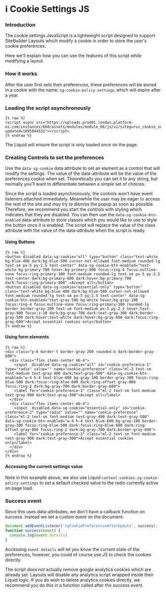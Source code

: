# ℹ️ Cookie Settings JS

### Introduction <a href="#introduction" id="introduction"></a>

The cookie settings JavaScript is a lightweight script designed to support SiteBuilder Layouts which modify a cookie in order to store the user's cookie preferences.

Here we'll explain how you can use the features of this script while modifying a layout.

### How it works <a href="#how-it-works" id="how-it-works"></a>

After the user first sets their preferences, these preferences will be stored in a cookie with the name: `sg-cookie-policy-settings` which will expire after a year.

### Loading the script asynchronously <a href="#loading-the-script-asynchronously" id="loading-the-script-asynchronously"></a>

```liquid
{% raw %}
<script async src="https://uploads.prod01.london.platform-os.com/instances/668/assets/modules/module_86/js/v1/sitegurus_cookie_settings.js?updated=1695044532"></script>
{% endraw %}
```

The Liquid will ensure the script is only loaded once on the page.

### Creating Controls to set the preferences <a href="#creating-controls-to-set-the-preferences" id="creating-controls-to-set-the-preferences"></a>

Use the `data-sg-cookie` data attribute to set an element as a control that will modify the settings. The value of the data-attribute will be the value of the preferences cookie when set. Theoretically you can set it to any string, but normally you'll want to differentiate between a simple set of choices.

Since the script is loaded asynchronously, the controls won't have event listeners attached immediately. Meanwhile the user may be eager to access the rest of the site and may try to dismiss the popup as soon as possible. Therefore, we recommend you start the controls with styling which indicates that they are disabled. You can then use the `data-sg-cookie-btn-enabled` data-attribute to store classes which you would like to use to style the button once it is enabled. The script will replace the value of the class attribute with the value of the data-attribute when the script is ready.

#### Using Buttons <a href="#using-buttons" id="using-buttons"></a>

```liquid
{% raw %}
<button disabled data-sg-cookie="all" type="button" class="text-white bg-blue-400 dark:bg-blue-500 cursor-not-allowed font-medium rounded-lg text-sm px-5 py-2.5 text-center" data-sg-cookie-btn-enabled="text-white bg-primary-700 hover:bg-primary-800 focus:ring-4 focus:outline-none focus:ring-primary-300 font-medium rounded-lg text-sm px-5 py-2.5 text-center dark:bg-primary-600 dark:hover:bg-primary-700 dark:focus:ring-primary-800" >Accept all</button>
<button disabled data-sg-cookie="essential-only" type="button" class="text-white bg-blue-400 dark:bg-blue-500 cursor-not-allowed font-medium rounded-lg text-sm px-5 py-2.5 text-center" data-sg-cookie-btn-enabled="text-gray-500 bg-white hover:bg-gray-100 focus:ring-4 focus:outline-none focus:ring-primary-300 rounded-lg border border-gray-200 text-sm font-medium px-5 py-2.5 hover:text-gray-900 focus:z-10 dark:bg-gray-700 dark:text-gray-300 dark:border-gray-500 dark:hover:text-white dark:hover:bg-gray-600 dark:focus:ring-gray-600">Accept essential cookies only</button>
{% endraw %}
```

#### Using form elements <a href="#using-form-elements" id="using-form-elements"></a>

```liquid
{% raw %}
<div class="p-6 border-t border-gray-200 rounded-b dark:border-gray-600">
  <div class="flex items-center mb-4">
    <input  disabled data-sg-cookie="all" id="cookie-preference-1" type="radio" value="" name="cookie-preference" class="ml-2 text-sm font-medium text-gray-400 dark:text-gray-500" data-sg-cookie-btn-enabled="w-4 h-4 text-blue-600 bg-gray-100 border-gray-300 focus:ring-blue-500 dark:focus:ring-blue-600 dark:ring-offset-gray-800 focus:ring-2 dark:bg-gray-700 dark:border-gray-600">
    <label for="cookie-preference-1" class="ml-2 text-sm font-medium text-gray-900 dark:text-gray-300">Accept all</label>
  </div>
  <div class="flex items-center mb-4">
    <input  disabled data-sg-cookie="essential-only" id="cookie-preference-2" type="radio" value="" name="cookie-preference" class="ml-2 text-sm font-medium text-gray-400 dark:text-gray-500" data-sg-cookie-btn-enabled="w-4 h-4 text-blue-600 bg-gray-100 border-gray-300 focus:ring-blue-500 dark:focus:ring-blue-600 dark:ring-offset-gray-800 focus:ring-2 dark:bg-gray-700 dark:border-gray-600">
    <label for="cookie-preference-2" class="ml-2 text-sm font-medium text-gray-900 dark:text-gray-300">Accept essential cookies only</label>
  </div>
</div>
{% endraw %}
```

#### Accessing the current settings value <a href="#accessing-the-current-settings-value" id="accessing-the-current-settings-value"></a>

Note in this example above, we also use Liquid `context.cookies.sg-cookie-policy-settings` to set a default checked value to the radio currently active on page load.

### Success event <a href="#success-event" id="success-event"></a>

Since this uses data-attributes, we don't have a callback function on success. Instead we set a custom event on the document:

```javascript
document.addEventListener('sgCookiePreferencesAfterUpdate', success);
function success(event) {
  console.log(event.details)
}
```

Accessing `event.details` will let you know the current state of the preferences, however, you could of course use JS to check the cookies directly.

The script _does not_ actually remove google analytics cookies which are already set. Layouts will disable any analytics script wrapped inside their Liquid logic. If you do wish to delete analytics cookies directly, we recommend you do this in a function called after the success event.
